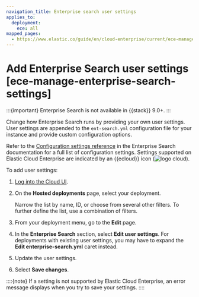 ```yaml
---
navigation_title: Enterprise search user settings
applies_to:
  deployment:
    ece: all
mapped_pages:
  - https://www.elastic.co/guide/en/cloud-enterprise/current/ece-manage-enterprise-search-settings.html
---
```


# Add Enterprise Search user settings [ece-manage-enterprise-search-settings]

:::{important}
Enterprise Search is not available in {{stack}} 9.0+.
:::

Change how Enterprise Search runs by providing your own user settings. User settings are appended to the `ent-search.yml` configuration file for your instance and provide custom configuration options.

Refer to the [Configuration settings reference](https://www.elastic.co/guide/en/enterprise-search/current/configuration.html#configuration-file) in the Enterprise Search documentation for a full list of configuration settings. Settings supported on Elastic Cloud Enterprise are indicated by an {{ecloud}} icon (![logo cloud](https://doc-icons.s3.us-east-2.amazonaws.com/logo_cloud.svg "Supported on {{ecloud}}")).

To add user settings:

1. [Log into the Cloud UI](../../../deploy-manage/deploy/cloud-enterprise/log-into-cloud-ui.md).
2. On the **Hosted deployments** page, select your deployment.

    Narrow the list by name, ID, or choose from several other filters. To further define the list, use a combination of filters.

3. From your deployment menu, go to the **Edit** page.
4. In the **Enterprise Search** section, select **Edit user settings**. For deployments with existing user settings, you may have to expand the **Edit enterprise-search.yml** caret instead.
5. Update the user settings.
6. Select **Save changes**.

::::{note}
If a setting is not supported by Elastic Cloud Enterprise, an error message displays when you try to save your settings.
::::





